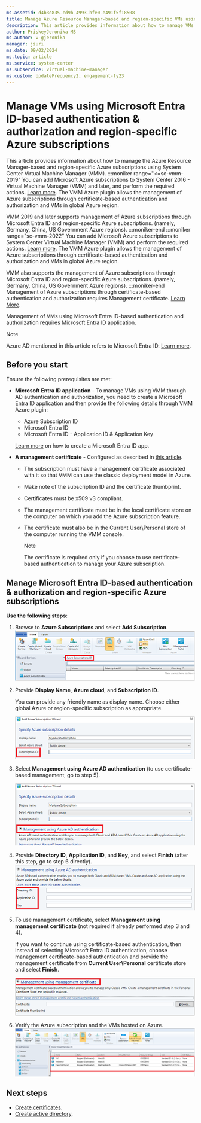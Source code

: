 ```yaml
---
ms.assetid: d4b3e835-cd9b-4993-bfe0-e491f5f18508
title: Manage Azure Resource Manager-based and region-specific VMs using System Center VMM.
description: This article provides information about how to manage VMs with Azure Resource Manager-based and region-specific Azure subscriptions, using VMM.
author: PriskeyJeronika-MS
ms.author: v-gjeronika
manager: jsuri
ms.date: 09/02/2024
ms.topic: article
ms.service: system-center
ms.subservice: virtual-machine-manager
ms.custom: UpdateFrequency2, engagement-fy23
---
```


# Manage VMs using Microsoft Entra ID-based authentication & authorization and region-specific Azure subscriptions




This article provides information about how to manage the Azure Resource Manager-based and region-specific Azure subscriptions using System Center Virtual Machine Manager (VMM).
:::moniker range="<=sc-vmm-2019"
You can add Microsoft Azure subscriptions to System Center 2016 - Virtual Machine Manager (VMM) and later, and perform the required actions. [Learn more](azure-subscription.md). The VMM Azure plugin allows the management of Azure subscriptions through certificate-based authentication and authorization and VMs in global Azure region.

VMM 2019 and later supports management of Azure subscriptions through Microsoft Entra ID and region-specific Azure subscriptions. (namely, Germany, China, US Government Azure regions).
:::moniker-end
:::moniker range="sc-vmm-2022"
You can add Microsoft Azure subscriptions to System Center Virtual Machine Manager (VMM) and perform the required actions. [Learn more](azure-subscription.md). The VMM Azure plugin allows the management of Azure subscriptions through certificate-based authentication and authorization and VMs in global Azure region.

VMM also supports the management of Azure subscriptions through Microsoft Entra ID and region-specific Azure subscriptions. (namely, Germany, China, US Government Azure regions).
:::moniker-end
Management of Azure subscriptions through certificate-based authentication and authorization requires Management certificate. [Learn More](/azure/azure-api-management-certs).

Management of VMs using Microsoft Entra ID-based authentication and authorization requires Microsoft Entra ID application.

>[!Note]
> Azure AD mentioned in this article refers to Microsoft Entra ID. [Learn more](https://azure.microsoft.com/updates/azure-ad-is-becoming-microsoft-entra-id/).

## Before you start

Ensure the following prerequisites are met:

- **Microsoft Entra ID application** - To manage VMs using VMM through AD authentication and authorization, you need to create a Microsoft Entra ID application and then provide the following details through VMM Azure plugin:

    -	Azure Subscription ID
    -   Microsoft Entra ID
    - 	Microsoft Entra ID - Application ID & Application Key

  [Learn more](/azure/azure-resource-manager/resource-group-create-service-principal-portal) on how to create a Microsoft Entra ID app.  

- **A management certificate** - Configured as described in [this article](./azure-subscription.md).

  - The subscription must have a management certificate associated with it so that VMM can use the classic deployment model in Azure.
  - Make note of the subscription ID and the certificate thumbprint.
  - Certificates must be x509 v3 compliant.
  - The management certificate must be in the local certificate store on the computer on which you add the Azure subscription feature.  
  - The certificate must also be in the Current User\Personal store of the computer running the VMM console.

	> [!NOTE]
    > The certificate is required only if you choose to use certificate-based authentication to manage your Azure subscription.

## Manage Microsoft Entra ID-based authentication & authorization and region-specific Azure subscriptions

**Use the following steps**:

1.	Browse to **Azure Subscriptions** and select **Add Subscription**.
![Screenshot of add subscription.](media/azure-arm-based/add-subscription.png)

2. Provide **Display Name**, **Azure cloud**, and **Subscription ID**.

    You can provide any friendly name as display name. Choose either global Azure or region-specific subscription as appropriate.

    ![Screenshot of add subscription id.](media/azure-arm-based/add-subscription-id.png)

3. Select **Management using Azure AD authentication** (to use certificate-based management, go to step 5).

    ![Screenshot of select authentication.](media/azure-arm-based/azure-ad-authentication.png)

4. Provide **Directory ID**, **Application ID**, and **Key**, and select **Finish** (after this step, go to step 6 directly).
![Screenshot of ad authentication details.](media/azure-arm-based/management-using-ad.png)

5. To use management certificate, select **Management using management certificate** (not required if already performed step 3 and 4).

    If you want to continue using certificate-based authentication, then instead of selecting Microsoft Entra ID authentication, choose management certificate-based authentication and provide the management certificate from **Current User\Personal** certificate store and select **Finish**.

    ![Screenshot of select management certificate.](media/azure-arm-based/management-using-certificate.png)

6. Verify the Azure subscription and the VMs hosted on Azure.
![Screenshot of verify subscription authentication.](media/azure-arm-based/verify-azure-subscription.png)


## Next steps

- [Create certificates](/azure/cloud-services/cloud-services-certs-create#what-are-management-certificates).
- [Create active directory](/azure/azure-resource-manager/resource-group-create-service-principal-portal).
